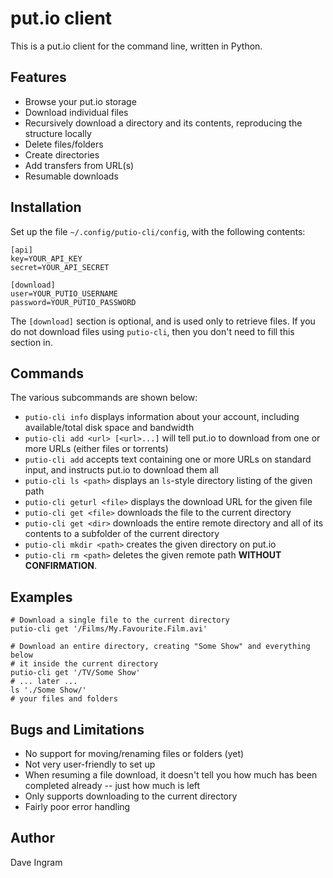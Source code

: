 # put.io client

This is a put.io client for the command line, written in Python.

## Features

 - Browse your put.io storage
 - Download individual files
 - Recursively download a directory and its contents, reproducing the structure locally
 - Delete files/folders
 - Create directories
 - Add transfers from URL(s)
 - Resumable downloads

## Installation

Set up the file `~/.config/putio-cli/config`, with the following contents:

    [api]
    key=YOUR_API_KEY
    secret=YOUR_API_SECRET

    [download]
    user=YOUR_PUTIO_USERNAME
    password=YOUR_PUTIO_PASSWORD

The `[download]` section is optional, and is used only to retrieve files. If
you do not download files using `putio-cli`, then you don't need to fill this
section in.

## Commands

The various subcommands are shown below:

 - `putio-cli info` displays information about your account, including available/total disk space and bandwidth
 - `putio-cli add <url> [<url>...]` will tell put.io to download from one or more URLs (either files or torrents)
 - `putio-cli add` accepts text containing one or more URLs on standard input, and instructs put.io to download them all
 - `putio-cli ls <path>` displays an `ls`-style directory listing of the given path
 - `putio-cli geturl <file>` displays the download URL for the given file
 - `putio-cli get <file>` downloads the file to the current directory
 - `putio-cli get <dir>` downloads the entire remote directory and all of its contents to a subfolder of the current directory
 - `putio-cli mkdir <path>` creates the given directory on put.io
 - `putio-cli rm <path>` deletes the given remote path **WITHOUT CONFIRMATION**.

## Examples

    # Download a single file to the current directory
    putio-cli get '/Films/My.Favourite.Film.avi'

    # Download an entire directory, creating "Some Show" and everything below
    # it inside the current directory
    putio-cli get '/TV/Some Show'
    # ... later ...
    ls './Some Show/'
    # your files and folders

## Bugs and Limitations

 - No support for moving/renaming files or folders (yet)
 - Not very user-friendly to set up
 - When resuming a file download, it doesn't tell you how much has been completed already -- just how much is left
 - Only supports downloading to the current directory
 - Fairly poor error handling

## Author

Dave Ingram
